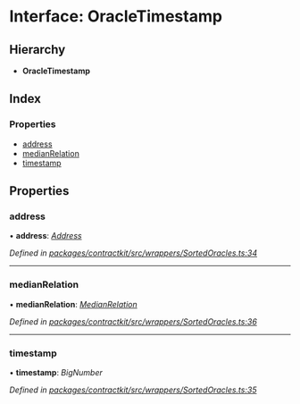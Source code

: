 # Interface: OracleTimestamp

## Hierarchy

* **OracleTimestamp**

## Index

### Properties

* [address](_contractkit_src_wrappers_sortedoracles_.oracletimestamp.md#address)
* [medianRelation](_contractkit_src_wrappers_sortedoracles_.oracletimestamp.md#medianrelation)
* [timestamp](_contractkit_src_wrappers_sortedoracles_.oracletimestamp.md#timestamp)

## Properties

###  address

• **address**: *[Address](../modules/_contractkit_src_base_.md#address)*

*Defined in [packages/contractkit/src/wrappers/SortedOracles.ts:34](https://github.com/celo-org/celo-monorepo/blob/master/packages/contractkit/src/wrappers/SortedOracles.ts#L34)*

___

###  medianRelation

• **medianRelation**: *[MedianRelation](../enums/_contractkit_src_wrappers_sortedoracles_.medianrelation.md)*

*Defined in [packages/contractkit/src/wrappers/SortedOracles.ts:36](https://github.com/celo-org/celo-monorepo/blob/master/packages/contractkit/src/wrappers/SortedOracles.ts#L36)*

___

###  timestamp

• **timestamp**: *BigNumber*

*Defined in [packages/contractkit/src/wrappers/SortedOracles.ts:35](https://github.com/celo-org/celo-monorepo/blob/master/packages/contractkit/src/wrappers/SortedOracles.ts#L35)*
